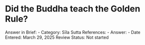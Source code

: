 # Did the Buddha teach the Golden Rule?

Answer in Brief: -
 Category: Sīla
Sutta References: -
Answer: -
Date Entered: March 29, 2025
Review Status: Not started